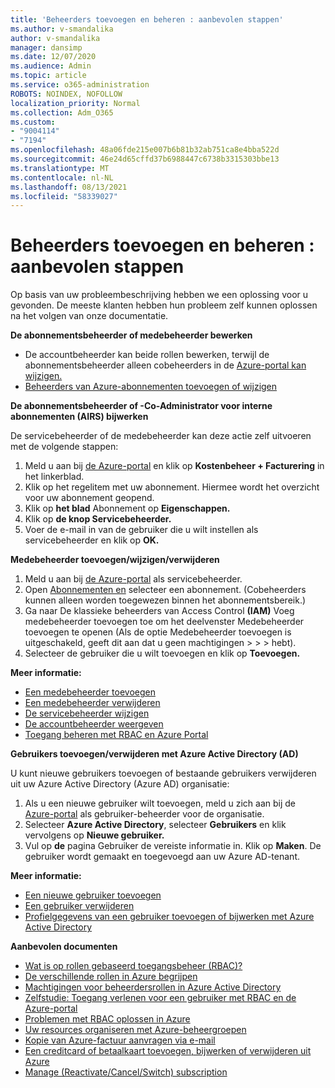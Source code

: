 ```yaml
---
title: 'Beheerders toevoegen en beheren : aanbevolen stappen'
ms.author: v-smandalika
author: v-smandalika
manager: dansimp
ms.date: 12/07/2020
ms.audience: Admin
ms.topic: article
ms.service: o365-administration
ROBOTS: NOINDEX, NOFOLLOW
localization_priority: Normal
ms.collection: Adm_O365
ms.custom:
- "9004114"
- "7194"
ms.openlocfilehash: 48a06fde215e007b6b81b32ab751ca8e4bba522d
ms.sourcegitcommit: 46e24d65cffd37b6988447c6738b3315303bbe13
ms.translationtype: MT
ms.contentlocale: nl-NL
ms.lasthandoff: 08/13/2021
ms.locfileid: "58339027"
---
```

# <a name="how-to-add-and-manage-administrators---recommended-steps"></a>Beheerders toevoegen en beheren : aanbevolen stappen

Op basis van uw probleembeschrijving hebben we een oplossing voor u gevonden. De meeste klanten hebben hun probleem zelf kunnen oplossen na het volgen van onze documentatie.

**De abonnementsbeheerder of medebeheerder bewerken**

- De accountbeheerder kan beide rollen bewerken, terwijl de abonnementsbeheerder alleen cobeheerders in de [Azure-portal kan wijzigen.](https://ms.portal.azure.com/#home)
- [Beheerders van Azure-abonnementen toevoegen of wijzigen](https://docs.microsoft.com/azure/cost-management-billing/manage/add-change-subscription-administrator)

**De abonnementsbeheerder of -Co-Administrator voor interne abonnementen (AIRS) bijwerken**

De servicebeheerder of de medebeheerder kan deze actie zelf uitvoeren met de volgende stappen:

1. Meld u aan bij [de Azure-portal](https://ms.portal.azure.com/#home) en klik op **Kostenbeheer + Facturering** in het linkerblad.
2. Klik op het regelitem met uw abonnement. Hiermee wordt het overzicht voor uw abonnement geopend.
3. Klik op **het blad** Abonnement op **Eigenschappen.** 
4. Klik op **de knop Servicebeheerder.**
5. Voer de e-mail in van de gebruiker die u wilt instellen als servicebeheerder en klik op **OK.**

**Medebeheerder toevoegen/wijzigen/verwijderen**

1. Meld u aan bij [de Azure-portal](https://ms.portal.azure.com/#home) als servicebeheerder.
2. Open [Abonnementen en](https://ms.portal.azure.com/#blade/Microsoft_Azure_Billing/SubscriptionsBlade) selecteer een abonnement. (Cobeheerders kunnen alleen worden toegewezen binnen het abonnementsbereik.)
3. Ga naar De klassieke beheerders van Access Control **(IAM)** Voeg medebeheerder toevoegen toe om het deelvenster Medebeheerder toevoegen te openen (Als de optie Medebeheerder toevoegen is uitgeschakeld, geeft dit aan dat u geen machtigingen  >    >    >   hebt). 
4. Selecteer de gebruiker die u wilt toevoegen en klik op **Toevoegen.**

**Meer informatie:**
- [Een medebeheerder toevoegen](https://docs.microsoft.com/azure/role-based-access-control/classic-administrators)
- [Een medebeheerder verwijderen](https://docs.microsoft.com/azure/role-based-access-control/classic-administrators)
- [De servicebeheerder wijzigen](https://docs.microsoft.com/azure/role-based-access-control/classic-administrators)
- [De accountbeheerder weergeven](https://docs.microsoft.com/azure/role-based-access-control/classic-administrators)
- [Toegang beheren met RBAC en Azure Portal](https://docs.microsoft.com/azure/role-based-access-control/role-assignments-portal)

**Gebruikers toevoegen/verwijderen met Azure Active Directory (AD)**

U kunt nieuwe gebruikers toevoegen of bestaande gebruikers verwijderen uit uw Azure Active Directory (Azure AD) organisatie:

1. Als u een nieuwe gebruiker wilt toevoegen, meld u zich aan bij de [Azure-portal](https://ms.portal.azure.com/#home) als gebruiker-beheerder voor de organisatie.
2. Selecteer **Azure Active Directory**, selecteer **Gebruikers** en klik vervolgens op **Nieuwe gebruiker.**
3. Vul op **de** pagina Gebruiker de vereiste informatie in. Klik op **Maken**. De gebruiker wordt gemaakt en toegevoegd aan uw Azure AD-tenant.

**Meer informatie:**

- [Een nieuwe gebruiker toevoegen](https://docs.microsoft.com/azure/active-directory/fundamentals/add-users-azure-active-directory)
- [Een gebruiker verwijderen](https://docs.microsoft.com/azure/active-directory/fundamentals/add-users-azure-active-directory)
- [Profielgegevens van een gebruiker toevoegen of bijwerken met Azure Active Directory](https://docs.microsoft.com/azure/active-directory/fundamentals/active-directory-users-profile-azure-portal)

**Aanbevolen documenten**

- [Wat is op rollen gebaseerd toegangsbeheer (RBAC)?](https://docs.microsoft.com/azure/role-based-access-control/overview)
- [De verschillende rollen in Azure begrijpen](https://docs.microsoft.com/azure/role-based-access-control/rbac-and-directory-admin-roles)
- [Machtigingen voor beheerdersrollen in Azure Active Directory](https://docs.microsoft.com/azure/active-directory/roles/permissions-reference)
- [Zelfstudie: Toegang verlenen voor een gebruiker met RBAC en de Azure-portal](https://docs.microsoft.com/azure/role-based-access-control/quickstart-assign-role-user-portal)
- [Problemen met RBAC oplossen in Azure](https://docs.microsoft.com/azure/role-based-access-control/troubleshooting)
- [Uw resources organiseren met Azure-beheergroepen](https://docs.microsoft.com/azure/governance/management-groups/overview)
- [Kopie van Azure-factuur aanvragen via e-mail](https://azure.microsoft.com/blog/azure-email-invoices/)
- [Een creditcard of betaalkaart toevoegen, bijwerken of verwijderen uit Azure](https://docs.microsoft.com/azure/cost-management-billing/manage/change-credit-card)
- [Manage (Reactivate/Cancel/Switch) subscription](https://docs.microsoft.com/azure/cost-management-billing/manage/subscription-disabled)



